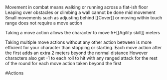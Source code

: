 Movement in combat means walking or running across a flat-ish floor
Leaping over obstacles or climbing a wall cannot be done mid movement
Small movements such as adjusting behind [[Cover]] or moving within touch range does not require a move action

Taking a move action allows the character to move 5+[[Agility skill]] meters   

Taking multiple move actions without any other action between is more efficient for your character than stopping or starting. 
Each move action after the first adds an extra 2 meters beyond the normal distance
However characters also get -1 to each roll to hit with any ranged attack for the rest of the round for each move action taken beyond the first 

#Actions